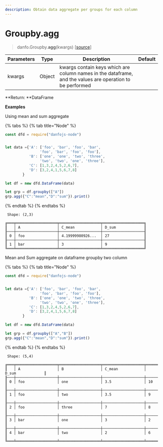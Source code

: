 ```yaml
---
description: Obtain data aggregate per groups for each column
---
```


# Groupby.agg

> danfo.Groupby.**agg**(kwargs)       \[[source](https://github.com/opensource9ja/danfojs/blob/master/danfojs/src/core/groupby.js#L349)]

| Parameters | Type   | Description                                                                                               | Default |
| ---------- | ------ | --------------------------------------------------------------------------------------------------------- | ------- |
| kwargs     | Object | kwargs contain keys which are column names in the dataframe, and the values are operation to be performed |         |

**Return: **DataFrame

**Examples**

Using mean and sum aggregate

{% tabs %}
{% tab title="Node" %}
```javascript
const dfd = require("danfojs-node")


let data ={'A': ['foo', 'bar', 'foo', 'bar',
                'foo', 'bar', 'foo', 'foo'],
           'B': ['one', 'one', 'two', 'three',
                'two', 'two', 'one', 'three'],
           'C': [1,3,2,4,5,2,6,7],
           'D': [3,2,4,1,5,6,7,8]
        }

let df = new dfd.DataFrame(data)

let grp = df.groupby(["A"])
grp.agg({"C":"mean","D":"sum"}).print()
```
{% endtab %}
{% endtabs %}

```
 Shape: (2,3) 

╔═══╤═══════════════════╤═══════════════════╤═══════════════════╗
║   │ A                 │ C_mean            │ D_sum             ║
╟───┼───────────────────┼───────────────────┼───────────────────╢
║ 0 │ foo               │ 4.19999980926...  │ 27                ║
╟───┼───────────────────┼───────────────────┼───────────────────╢
║ 1 │ bar               │ 3                 │ 9                 ║
╚═══╧═══════════════════╧═══════════════════╧═══════════════════╝
```

Mean and Sum aggregate on dataframe groupby two column

{% tabs %}
{% tab title="Node" %}
```javascript
const dfd = require("danfojs-node")


let data ={'A': ['foo', 'bar', 'foo', 'bar',
                'foo', 'bar', 'foo', 'foo'],
           'B': ['one', 'one', 'two', 'three',
                'two', 'two', 'one', 'three'],
           'C': [1,3,2,4,5,2,6,7],
           'D': [3,2,4,1,5,6,7,8]
        }

let df = new dfd.DataFrame(data)

let grp = df.groupby(["A","B"])
grp.agg({"C":"mean","D":"sum"}).print()
```
{% endtab %}
{% endtabs %}

```
 Shape: (5,4) 

╔═══╤═══════════════════╤═══════════════════╤═══════════════════╤═══════════════════╗
║   │ A                 │ B                 │ C_mean            │ D_sum             ║
╟───┼───────────────────┼───────────────────┼───────────────────┼───────────────────╢
║ 0 │ foo               │ one               │ 3.5               │ 10                ║
╟───┼───────────────────┼───────────────────┼───────────────────┼───────────────────╢
║ 1 │ foo               │ two               │ 3.5               │ 9                 ║
╟───┼───────────────────┼───────────────────┼───────────────────┼───────────────────╢
║ 2 │ foo               │ three             │ 7                 │ 8                 ║
╟───┼───────────────────┼───────────────────┼───────────────────┼───────────────────╢
║ 3 │ bar               │ one               │ 3                 │ 2                 ║
╟───┼───────────────────┼───────────────────┼───────────────────┼───────────────────╢
║ 4 │ bar               │ two               │ 2                 │ 6                 ║
╚═══╧═══════════════════╧═══════════════════╧═══════════════════╧═══════════════════╝
```
